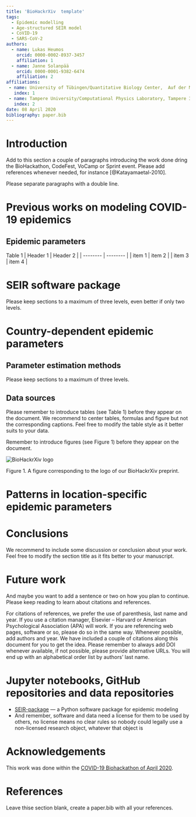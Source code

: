```yaml
---
title: 'BioHackrXiv  template'
tags:
  - Epidemic modelling
  - Age-structured SEIR model
  - CoVID-19
  - SARS-CoV-2
authors:
  - name: Lukas Heumos
    orcid: 0000-0002-8937-3457
    affiliation: 1
  - name: Janne Solanpää
    orcid: 0000-0001-9382-6474
    affiliation: 2
affiliations:
 - name: University of Tübingen/Quantitative Biology Center,  Auf der Morgenstelle 10, Tübingen, Germany
   index: 1
 - name: Tampere University/Computational Physics Laboratory, Tampere 33720, Finland
   index: 2
date: 08 April 2020
bibliography: paper.bib
---
```


# Introduction

Add to this section a couple of paragraphs introducing the work done dring the BioHackathon, CodeFest, VoCamp or Sprint event. Please add references whenever needed, for instance [@Katayamaetal-2010].

Please separate paragraphs with a double line.

# Previous works on modeling COVID-19 epidemics



## Epidemic parameters

Table 1
| Header 1 | Header 2 |
| -------- | -------- |
| item 1 | item 2 |
| item 3 | item 4 |

# SEIR software package

Please keep sections to a maximum of three levels, even better if only two levels.

# Country-dependent epidemic parameters 

## Parameter estimation methods
Please keep sections to a maximum of three levels.

## Data sources

Please remember to introduce tables (see Table 1) before they appear on the document. We recommend to center tables, formulas and figure but not the corresponding captions. Feel free to modify the table style as it better suits to your data.



Remember to introduce figures (see Figure 1) before they appear on the document. 

![BioHackrXiv logo](./biohackrxiv.png)
 
Figure 1. A figure corresponding to the logo of our BioHackrXiv preprint.

# Patterns in location-specific epidemic parameters 


# Conclusions

We recommend to include some discussion or conclusion about your work. Feel free to modify the section title as it fits better to your manuscript.

# Future work

And maybe you want to add a sentence or two on how you plan to continue. Please keep reading to learn about citations and references.

For citations of references, we prefer the use of parenthesis, last name and year. If you use a citation manager, Elsevier – Harvard or American Psychological Association (APA) will work. If you are referencing web pages, software or so, please do so in the same way. Whenever possible, add authors and year. We have included a couple of citations along this document for you to get the idea. Please remember to always add DOI whenever available, if not possible, please provide alternative URLs. You will end up with an alphabetical order list by authors’ last name.

# Jupyter notebooks, GitHub repositories and data repositories

* [SEIR-package](https://github.com/covid19-bh-biostats/seir/) — a Python software package for epidemic modeling
* And remember, software and data need a license for them to be used by others, no license means no clear rules so nobody could legally use a non-licensed research object, whatever that object is

# Acknowledgements
This work was done within the [COVID-19 Biohackathon of April 2020](https://github.com/virtual-biohackathons/covid-19-bh20).

# References

Leave thise section blank, create a paper.bib with all your references.
